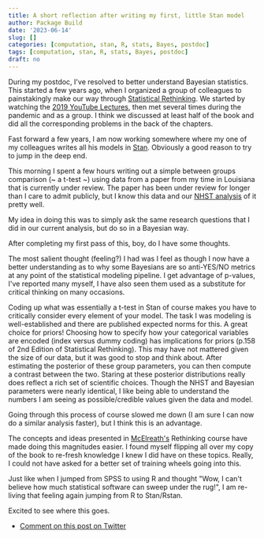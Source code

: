 ```yaml
---
title: A short reflection after writing my first, little Stan model
author: Package Build
date: '2023-06-14'
slug: []
categories: [computation, stan, R, stats, Bayes, postdoc]
tags: [computation, stan, R, stats, Bayes, postdoc]
draft: no
---
```


During my postdoc, I've resolved to better understand Bayesian statistics.
This started a few years ago, when I organized a group of colleagues to painstakingly make our way through [Statistical Rethinking](https://xcelab.net/rm/statistical-rethinking/).
We started by watching the [2019 YouTube Lectures](https://www.youtube.com/watch?v=4WVelCswXo4&list=PLDcUM9US4XdNM4Edgs7weiyIguLSToZRI), then met several times during the pandemic and as a group.
I think we discussed at least half of the book and did all the corresponding problems in the back of the chapters.

Fast forward a few years, I am now working somewhere where my one of my colleagues writes all his models in [Stan](https://mc-stan.org/users/documentation/).
Obviously a good reason to try to jump in the deep end. 

This morning I spent a few hours writing out a simple between groups comparison (~ a t-test ~) using data from a paper from my time in Louisiana that is currently under review. 
The paper has been under review for longer than I care to admit publicly, but I know this data and our [NHST analysis](https://en.wikipedia.org/wiki/Statistical_hypothesis_testing) of it pretty well.

My idea in doing this was to simply ask the same research questions that I did in our current analysis, but do so in a Bayesian way.

After completing my first pass of this, boy, do I have some thoughts.

The most salient thought (feeling?) I had was I feel as though I now have a better understanding as to why some Bayesians are so anti-YES/NO metrics at any point of the statistical modeling pipeline.
I get advantage of p-values, I've reported many myself, I have also seen them used as a substitute for critical thinking on many occasions. 

Coding up what was essentially a t-test in Stan of course makes you have to critically consider every element of your model.
The task I was modeling is well-established and there are published expected norms for this.
A great choice for priors!
Choosing how to specify how your categorical variables are encoded (index versus dummy coding) has implications for priors (p.158 of 2nd Edition of Statistical Rethinking).
This may have not mattered given the size of our data, but it was good to stop and think about.
After estimating the posterior of these group parameters, you can then compute a contrast between the two.
Staring at these posterior distributions really does reflect a rich set of scientific choices.
Though the NHST and Bayesian parameters were nearly identical, I like being able to understand the numbers I am seeing as possible/credible values given the data and model.

Going through this process of course slowed me down (I am sure I can now do a similar analysis faster), but I think this is an advantage.

The concepts and ideas presented in [McElreath's](https://twitter.com/rlmcelreath) Rethinking course have made doing this magnitudes easier.
I found myself flipping all over my copy of the book to re-fresh knowledge I knew I did have on these topics.
Really, I could not have asked for a better set of training wheels going into this. 

Just like when I jumped from SPSS to using R and thought "Wow, I can't believe how much statistical software can sweep under the rug!", I am re-living that feeling again jumping from R to Stan/Rstan. 

Excited to see where this goes. 

* [Comment on this post on Twitter](https://twitter.com/DavidJohnBaker/status/1668965657117859841)
